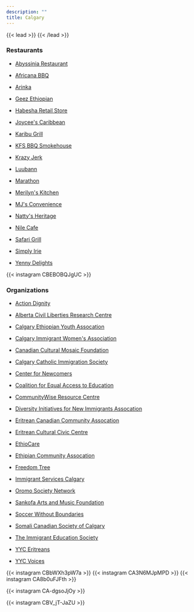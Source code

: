 ```yaml
---
description: ""
title: Calgary
---
```


{{< lead >}}
{{< /lead >}}

### Restaurants

* [Abyssinia Restaurant]()<br>

* [Africana BBQ]()<br>
* [Arinka]()<br>
* [Geez Ethiopian]()<br>
* [Habesha Retail Store]()<br>
* [Joycee's Caribbean]()<br>
* [Karibu Grill]()<br>
* [KFS BBQ Smokehouse]()<br>
* [Krazy Jerk]()<br>
* [Luubann]()<br>
* [Marathon]()<br>
* [Merilyn's Kitchen]()<br>
* [MJ's Convenience]()<br>
* [Natty's Heritage]()<br>
* [Nile Cafe]()<br>
* [Safari Grill]()<br>
* [Simply Irie]()<br>
* [Yenny Delights]()<br>

{{< instagram CBEBOBQJgUC >}}

### Organizations
* [Action Dignity]()<br>

* [Alberta Civil Liberties Research Centre]()<br>
* [Calgary Ethiopian Youth Assocation]()<br>
* [Calgary Immigrant Women's Association]()<br>
* [Canadian Cultural Mosaic Foundation]()<br>
* [Calgary Catholic Immigration Society]()<br>
* [Center for Newcomers]()<br>
* [Coalition for Equal Access to Education]()<br>
* [CommunityWise Resource Centre]()<br>
* [Diversity Initiatives for New Immigrants Assocation]()<br>
* [Eritrean Canadian Community Assocation]()<br>
* [Eritrean Cultural Civic Centre]()<br>
* [EthioCare]()<br>
* [Ethipian Community Assocation]()<br>
* [Freedom Tree]()<br>
* [Immigrant Services Calgary]()<br>
* [Oromo Society Network]()<br>
* [Sankofa Arts and Music Foundation]()<br>
* [Soccer Without Boundaries]()<br>
* [Somali Canadian Society of Calgary]()<br>
* [The Immigrant Education Society]()<br>
* [YYC Eritreans]()<br>
* [YYC Voices]()<br>


{{< instagram CBbWXh3pW7a >}}
{{< instagram CA3N6MJpMPD >}}
{{< instagram CA8b0uFJFth >}}

{{< instagram CA-dgsoJjOy >}}

{{< instagram CBV_jT-JaZU >}}




